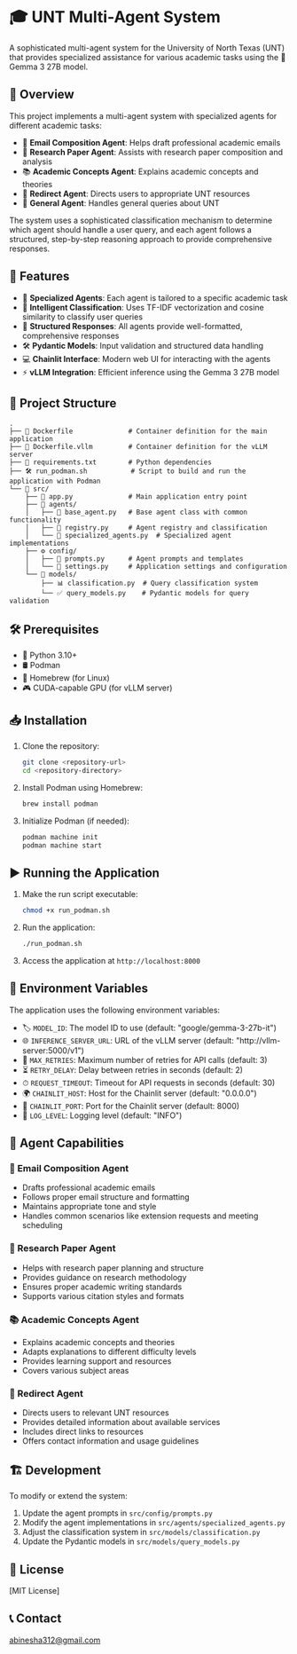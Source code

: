 # 🎓 UNT Multi-Agent System

A sophisticated multi-agent system for the University of North Texas (UNT) that provides specialized assistance for various academic tasks using the 🧠 Gemma 3 27B model.

## 📌 Overview

This project implements a multi-agent system with specialized agents for different academic tasks:

- 📧 **Email Composition Agent**: Helps draft professional academic emails
- 📑 **Research Paper Agent**: Assists with research paper composition and analysis
- 📚 **Academic Concepts Agent**: Explains academic concepts and theories
- 🔗 **Redirect Agent**: Directs users to appropriate UNT resources
- 🏫 **General Agent**: Handles general queries about UNT

The system uses a sophisticated classification mechanism to determine which agent should handle a user query, and each agent follows a structured, step-by-step reasoning approach to provide comprehensive responses.

## 🚀 Features

- 🤖 **Specialized Agents**: Each agent is tailored to a specific academic task
- 🎯 **Intelligent Classification**: Uses TF-IDF vectorization and cosine similarity to classify user queries
- 📝 **Structured Responses**: All agents provide well-formatted, comprehensive responses
- 🛠 **Pydantic Models**: Input validation and structured data handling
- 💻 **Chainlit Interface**: Modern web UI for interacting with the agents
- ⚡ **vLLM Integration**: Efficient inference using the Gemma 3 27B model

## 📁 Project Structure

```
.
├── 🐳 Dockerfile              # Container definition for the main application
├── 🐳 Dockerfile.vllm         # Container definition for the vLLM server
├── 📄 requirements.txt        # Python dependencies
├── 🛠 run_podman.sh           # Script to build and run the application with Podman
└── 📂 src/
    ├── 🚀 app.py              # Main application entry point
    ├── 🤖 agents/
    │   ├── 🔧 base_agent.py   # Base agent class with common functionality
    │   ├── 📌 registry.py     # Agent registry and classification
    │   └── 🎯 specialized_agents.py  # Specialized agent implementations
    ├── ⚙️ config/
    │   ├── 📝 prompts.py      # Agent prompts and templates
    │   └── 🔧 settings.py     # Application settings and configuration
    └── 📂 models/
        ├── 📊 classification.py  # Query classification system
        └── ✅ query_models.py    # Pydantic models for query validation
```

## 🛠 Prerequisites

- 🐍 Python 3.10+
- 🛢 Podman
- 🍺 Homebrew (for Linux)
- 🎮 CUDA-capable GPU (for vLLM server)

## 📥 Installation

1. Clone the repository:

   ```bash
   git clone <repository-url>
   cd <repository-directory>
   ```

2. Install Podman using Homebrew:

   ```bash
   brew install podman
   ```

3. Initialize Podman (if needed):
   ```bash
   podman machine init
   podman machine start
   ```

## ▶️ Running the Application

1. Make the run script executable:

   ```bash
   chmod +x run_podman.sh
   ```

2. Run the application:

   ```bash
   ./run_podman.sh
   ```

3. Access the application at `http://localhost:8000`

## 🔧 Environment Variables

The application uses the following environment variables:

- 🏷 `MODEL_ID`: The model ID to use (default: "google/gemma-3-27b-it")
- 🌐 `INFERENCE_SERVER_URL`: URL of the vLLM server (default: "http://vllm-server:5000/v1")
- 🔄 `MAX_RETRIES`: Maximum number of retries for API calls (default: 3)
- ⏳ `RETRY_DELAY`: Delay between retries in seconds (default: 2)
- ⏱ `REQUEST_TIMEOUT`: Timeout for API requests in seconds (default: 30)
- 🌍 `CHAINLIT_HOST`: Host for the Chainlit server (default: "0.0.0.0")
- 📡 `CHAINLIT_PORT`: Port for the Chainlit server (default: 8000)
- 📜 `LOG_LEVEL`: Logging level (default: "INFO")

## 🤖 Agent Capabilities

### 📧 Email Composition Agent

- Drafts professional academic emails
- Follows proper email structure and formatting
- Maintains appropriate tone and style
- Handles common scenarios like extension requests and meeting scheduling

### 📑 Research Paper Agent

- Helps with research paper planning and structure
- Provides guidance on research methodology
- Ensures proper academic writing standards
- Supports various citation styles and formats

### 📚 Academic Concepts Agent

- Explains academic concepts and theories
- Adapts explanations to different difficulty levels
- Provides learning support and resources
- Covers various subject areas

### 🔗 Redirect Agent

- Directs users to relevant UNT resources
- Provides detailed information about available services
- Includes direct links to resources
- Offers contact information and usage guidelines

## 🏗 Development

To modify or extend the system:

1. Update the agent prompts in `src/config/prompts.py`
2. Modify the agent implementations in `src/agents/specialized_agents.py`
3. Adjust the classification system in `src/models/classification.py`
4. Update the Pydantic models in `src/models/query_models.py`

## 📜 License

[MIT License]

## 📞 Contact

[abinesha312@gmail.com](mailto:abinesha312@gmail.com)
